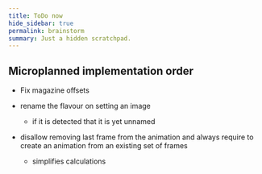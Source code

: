 ```yaml
---
title: ToDo now
hide_sidebar: true
permalink: brainstorm
summary: Just a hidden scratchpad.
---
```


## Microplanned implementation order

- Fix magazine offsets

- rename the flavour on setting an image
	- if it is detected that it is yet unnamed

- disallow removing last frame from the animation and always require to create an animation from an existing set of frames
	- simplifies calculations
